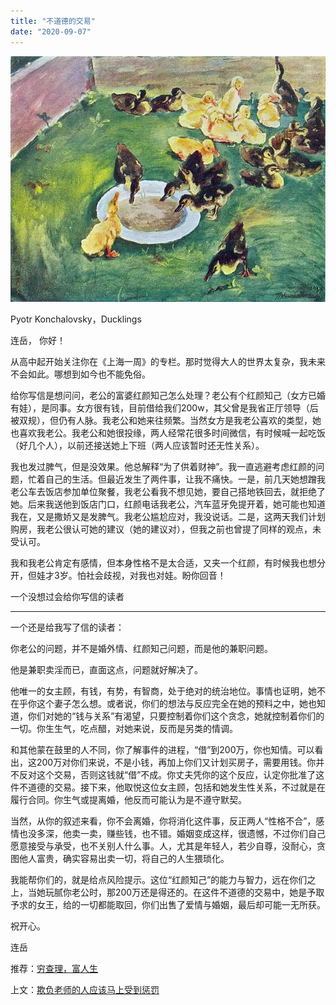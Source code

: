 ```yaml
---
title: "不道德的交易"
date: "2020-09-07"
---
```


![连岳文章](images/连岳文章picture-8.jpg)

Pyotr Konchalovsky，Ducklings

  

连岳， 你好！

  

从高中起开始关注你在《上海一周》的专栏。那时觉得大人的世界太复杂，我未来不会如此。哪想到如今也不能免俗。 

  

给你写信是想问问，老公的富婆红颜知己怎么处理？老公有个红颜知己（女方已婚有娃），是同事。女方很有钱，目前借给我们200w，其父曾是我省正厅领导（后被双规），但仍有人脉。我老公和她来往频繁。当然女方是我老公喜欢的类型，她也喜欢我老公。我老公和她很投缘，两人经常花很多时间微信，有时候喊一起吃饭（好几个人），以前还接送她上下班（两人应该暂时还无性关系）。

  

我也发过脾气，但是没效果。他总解释“为了供着财神”。我一直逃避考虑红颜的问题，忙着自己的生活。但最近发生了两件事，让我不痛快。一是，前几天她想蹭我老公车去饭店参加单位聚餐，我老公看我不想见她，要自己搭地铁回去，就拒绝了她。后来我送他到饭店门口，红颜电话我老公，汽车蓝牙免提开着，她可能也知道我在，又是撒娇又是发脾气。我老公尴尬应对，我没说话。二是，这两天我们计划购房，我老公很认可她的建议（她的建议对），但我之前也曾提了同样的观点，未受认可。 

  

我和我老公肯定有感情，但本身性格不是太合适，又夹一个红颜，有时候我也想分开，但娃才3岁。怕社会歧视，对我也对娃。盼你回音！ 

  

一个没想过会给你写信的读者

  

* * *

  

一个还是给我写了信的读者：

  

你老公的问题，并不是婚外情、红颜知己问题，而是他的兼职问题。

  

他是兼职卖淫而已，直面这点，问题就好解决了。

  

他唯一的女主顾，有钱，有势，有智商，处于绝对的统治地位。事情也证明，她不在乎你这个妻子怎么想。或者说，你们的想法与反应完全在她的预料之中，她也知道，你们对她的“钱与关系”有渴望，只要控制着你们这个贪念，她就控制着你们的一切。你生生气，吃点醋，对她来说，反而是另类的情调。

  

和其他蒙在鼓里的人不同，你了解事件的进程，“借”到200万，你也知情。可以看出，这200万对你们来说，不是小钱，再加上你们又计划买房子，需要用钱。你并不反对这个交易，否则这钱就“借”不成。你丈夫凭你的这个反应，认定你批准了这件不道德的交易。接下来，他取悦这位女主顾，包括和她发生性关系，不过就是在履行合同。你生气或提离婚，他反而可能认为是不遵守默契。

  

当然，从你的叙述来看，你不会离婚，你将消化这件事，反正两人“性格不合”，感情也没多深，他卖一卖，赚些钱，也不错。婚姻变成这样，很遗憾，不过你们自己愿意接受与承受，也不关别人什么事。人，尤其是年轻人，若少自尊，没耐心，贪图他人富贵，确实容易出卖一切，将自己的人生猥琐化。

  

我能帮你们的，就是给点风险提示。这位“红颜知己”的能力与智力，远在你们之上，当她玩腻你老公时，那200万还是得还的。在这件不道德的交易中，她是予取予求的女王，给的一切都能取回，你们出售了爱情与婚姻，最后却可能一无所获。

  

祝开心。

  

连岳

  

推荐：[穷查理，富人生](http://mp.weixin.qq.com/s?__biz=MjM5NDU0Mjk2MQ==&mid=2651643298&idx=2&sn=21cb1652a6999d789f0a8ee63ea2a0c3&chksm=bd7e59bc8a09d0aa91d168a813d0fb5701f65340732f00a9d89df9bce724100ee44af2c6ff1a&scene=21#wechat_redirect)  

上文：[欺负老师的人应该马上受到惩罚](http://mp.weixin.qq.com/s?__biz=MjM5NDU0Mjk2MQ==&mid=2651648067&idx=1&sn=ad6029d6c7bcb4c641d243228967e1c3&chksm=bd7e745d8a09fd4b0ec996c631b79fff8881b508fa7c7cd589064c83b6d48492452f58feff54&scene=21#wechat_redirect)
